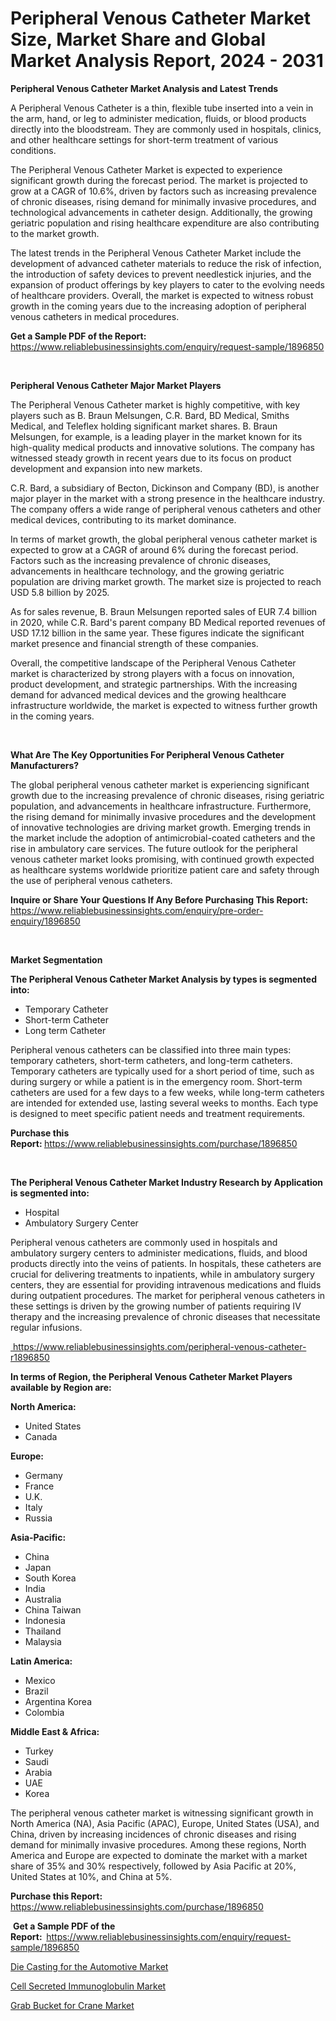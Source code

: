 <p><h1>Peripheral Venous Catheter Market Size, Market Share and Global Market Analysis Report, 2024 - 2031</h1></p><p><strong>Peripheral Venous Catheter Market Analysis and Latest Trends</strong></p>
<p><p>A Peripheral Venous Catheter is a thin, flexible tube inserted into a vein in the arm, hand, or leg to administer medication, fluids, or blood products directly into the bloodstream. They are commonly used in hospitals, clinics, and other healthcare settings for short-term treatment of various conditions.</p><p>The Peripheral Venous Catheter Market is expected to experience significant growth during the forecast period. The market is projected to grow at a CAGR of 10.6%, driven by factors such as increasing prevalence of chronic diseases, rising demand for minimally invasive procedures, and technological advancements in catheter design. Additionally, the growing geriatric population and rising healthcare expenditure are also contributing to the market growth.</p><p>The latest trends in the Peripheral Venous Catheter Market include the development of advanced catheter materials to reduce the risk of infection, the introduction of safety devices to prevent needlestick injuries, and the expansion of product offerings by key players to cater to the evolving needs of healthcare providers. Overall, the market is expected to witness robust growth in the coming years due to the increasing adoption of peripheral venous catheters in medical procedures.</p></p>
<p><strong>Get a Sample PDF of the Report:&nbsp;</strong> <a href="https://www.reliablebusinessinsights.com/enquiry/request-sample/1896850">https://www.reliablebusinessinsights.com/enquiry/request-sample/1896850</a></p>
<p>&nbsp;</p>
<p><strong>Peripheral Venous Catheter Major Market Players</strong></p>
<p><p>The Peripheral Venous Catheter market is highly competitive, with key players such as B. Braun Melsungen, C.R. Bard, BD Medical, Smiths Medical, and Teleflex holding significant market shares. B. Braun Melsungen, for example, is a leading player in the market known for its high-quality medical products and innovative solutions. The company has witnessed steady growth in recent years due to its focus on product development and expansion into new markets.</p><p>C.R. Bard, a subsidiary of Becton, Dickinson and Company (BD), is another major player in the market with a strong presence in the healthcare industry. The company offers a wide range of peripheral venous catheters and other medical devices, contributing to its market dominance.</p><p>In terms of market growth, the global peripheral venous catheter market is expected to grow at a CAGR of around 6% during the forecast period. Factors such as the increasing prevalence of chronic diseases, advancements in healthcare technology, and the growing geriatric population are driving market growth. The market size is projected to reach USD 5.8 billion by 2025.</p><p>As for sales revenue, B. Braun Melsungen reported sales of EUR 7.4 billion in 2020, while C.R. Bard's parent company BD Medical reported revenues of USD 17.12 billion in the same year. These figures indicate the significant market presence and financial strength of these companies.</p><p>Overall, the competitive landscape of the Peripheral Venous Catheter market is characterized by strong players with a focus on innovation, product development, and strategic partnerships. With the increasing demand for advanced medical devices and the growing healthcare infrastructure worldwide, the market is expected to witness further growth in the coming years.</p></p>
<p>&nbsp;</p>
<p><strong>What Are The Key Opportunities For Peripheral Venous Catheter Manufacturers?</strong></p>
<p><p>The global peripheral venous catheter market is experiencing significant growth due to the increasing prevalence of chronic diseases, rising geriatric population, and advancements in healthcare infrastructure. Furthermore, the rising demand for minimally invasive procedures and the development of innovative technologies are driving market growth. Emerging trends in the market include the adoption of antimicrobial-coated catheters and the rise in ambulatory care services. The future outlook for the peripheral venous catheter market looks promising, with continued growth expected as healthcare systems worldwide prioritize patient care and safety through the use of peripheral venous catheters.</p></p>
<p><strong>Inquire or Share Your Questions If Any Before Purchasing This Report:</strong> <a href="https://www.reliablebusinessinsights.com/enquiry/pre-order-enquiry/1896850">https://www.reliablebusinessinsights.com/enquiry/pre-order-enquiry/1896850</a></p>
<p>&nbsp;</p>
<p><strong>Market Segmentation</strong></p>
<p><strong>The Peripheral Venous Catheter Market Analysis by types is segmented into:</strong></p>
<p><ul><li>Temporary Catheter</li><li>Short-term Catheter</li><li>Long term Catheter</li></ul></p>
<p><p>Peripheral venous catheters can be classified into three main types: temporary catheters, short-term catheters, and long-term catheters. Temporary catheters are typically used for a short period of time, such as during surgery or while a patient is in the emergency room. Short-term catheters are used for a few days to a few weeks, while long-term catheters are intended for extended use, lasting several weeks to months. Each type is designed to meet specific patient needs and treatment requirements.</p></p>
<p><strong>Purchase this Report:&nbsp;</strong><a href="https://www.reliablebusinessinsights.com/purchase/1896850">https://www.reliablebusinessinsights.com/purchase/1896850</a></p>
<p>&nbsp;</p>
<p><strong>The Peripheral Venous Catheter Market Industry Research by Application is segmented into:</strong></p>
<p><ul><li>Hospital</li><li>Ambulatory Surgery Center</li></ul></p>
<p><p>Peripheral venous catheters are commonly used in hospitals and ambulatory surgery centers to administer medications, fluids, and blood products directly into the veins of patients. In hospitals, these catheters are crucial for delivering treatments to inpatients, while in ambulatory surgery centers, they are essential for providing intravenous medications and fluids during outpatient procedures. The market for peripheral venous catheters in these settings is driven by the growing number of patients requiring IV therapy and the increasing prevalence of chronic diseases that necessitate regular infusions.</p></p>
<p><a href="https://www.reliablebusinessinsights.com/peripheral-venous-catheter-r1896850">&nbsp;https://www.reliablebusinessinsights.com/peripheral-venous-catheter-r1896850</a></p>
<p><strong>In terms of Region, the Peripheral Venous Catheter Market Players available by Region are:</strong></p>
<p>
    <p> <strong> North America: </strong>
        <ul>
            <li>United States</li>
            <li>Canada</li>
        </ul>
        </p> 
    <p> <strong> Europe: </strong>
        <ul>
            <li>Germany</li>
            <li>France</li>
            <li>U.K.</li>
            <li>Italy</li>
            <li>Russia</li>
        </ul>
        </p> 
    <p> <strong> Asia-Pacific: </strong>
        <ul>
            <li>China</li>
            <li>Japan</li>
            <li>South Korea</li>
            <li>India</li>
            <li>Australia</li>
            <li>China Taiwan</li>
            <li>Indonesia</li>
            <li>Thailand</li>
            <li>Malaysia</li>
        </ul>
        </p> 
    <p> <strong> Latin America: </strong>
        <ul>
            <li>Mexico</li>
            <li>Brazil</li>
            <li>Argentina Korea</li>
            <li>Colombia</li>
        </ul>
        </p> 
    <p> <strong> Middle East & Africa: </strong>
        <ul>
            <li>Turkey</li>
            <li>Saudi</li>
            <li>Arabia</li>
            <li>UAE</li>
            <li>Korea</li>
        </ul>
    </p>
    </p>
<p><p>The peripheral venous catheter market is witnessing significant growth in North America (NA), Asia Pacific (APAC), Europe, United States (USA), and China, driven by increasing incidences of chronic diseases and rising demand for minimally invasive procedures. Among these regions, North America and Europe are expected to dominate the market with a market share of 35% and 30% respectively, followed by Asia Pacific at 20%, United States at 10%, and China at 5%.</p></p>
<p><strong>Purchase this Report: </strong><a href="https://www.reliablebusinessinsights.com/purchase/1896850">https://www.reliablebusinessinsights.com/purchase/1896850</a></p>
<p>&nbsp;<strong>Get a Sample PDF of the Report:&nbsp;&nbsp;</strong><a href="https://www.reliablebusinessinsights.com/enquiry/request-sample/1896850">https://www.reliablebusinessinsights.com/enquiry/request-sample/1896850</a></p>
<p><strong></strong></p>
<p><p><a href="https://github.com/guneycigdem35/Market-Research-Report-List-4/blob/main/die-casting-for-the-automotive-market.md">Die Casting for the Automotive Market</a></p><p><a href="https://view.publitas.com/reportprime-1/analyzing-cell-secreted-immunoglobulin-market-dynamics-and-growth-drivers-and-forecasted-for-period-from-2024-to-2031/">Cell Secreted Immunoglobulin Market</a></p><p><a href="https://github.com/Paul14Anderson63/Market-Research-Report-List-5/blob/main/grab-bucket-for-crane-market.md">Grab Bucket for Crane Market</a></p></p>